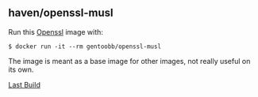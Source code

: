 ## haven/openssl-musl

Run this [Openssl][] image with:

    $ docker run -it --rm gentoobb/openssl-musl

The image is meant as a base image for other images, not really useful on its own.

[Last Build][packages]

[Openssl]: https://www.openssl.org/
[packages]: PACKAGES.md
